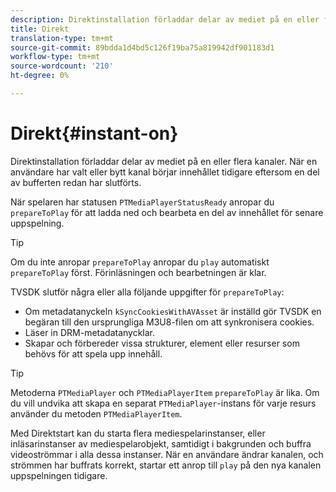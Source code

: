 ```yaml
---
description: Direktinstallation förladdar delar av mediet på en eller flera kanaler. När en användare har valt eller bytt kanal börjar innehållet tidigare eftersom en del av bufferten redan har slutförts.
title: Direkt
translation-type: tm+mt
source-git-commit: 89bdda1d4bd5c126f19ba75a819942df901183d1
workflow-type: tm+mt
source-wordcount: '210'
ht-degree: 0%

---
```



# Direkt{#instant-on}

Direktinstallation förladdar delar av mediet på en eller flera kanaler. När en användare har valt eller bytt kanal börjar innehållet tidigare eftersom en del av bufferten redan har slutförts.

När spelaren har statusen `PTMediaPlayerStatusReady` anropar du `prepareToPlay` för att ladda ned och bearbeta en del av innehållet för senare uppspelning.

>[!TIP]
>
>Om du inte anropar `prepareToPlay` anropar du `play` automatiskt `prepareToPlay` först. Förinläsningen och bearbetningen är klar.

TVSDK slutför några eller alla följande uppgifter för `prepareToPlay`:

* Om metadatanyckeln `kSyncCookiesWithAVAsset` är inställd gör TVSDK en begäran till den ursprungliga M3U8-filen om att synkronisera cookies.
* Läser in DRM-metadatanycklar.
* Skapar och förbereder vissa strukturer, element eller resurser som behövs för att spela upp innehåll.

>[!TIP]
>
>Metoderna `PTMediaPlayer` och `PTMediaPlayerItem` `prepareToPlay` är lika. Om du vill undvika att skapa en separat `PTMediaPlayer`-instans för varje resurs använder du metoden `PTMediaPlayerItem`.

Med Direktstart kan du starta flera mediespelarinstanser, eller inläsarinstanser av mediespelarobjekt, samtidigt i bakgrunden och buffra videoströmmar i alla dessa instanser. När en användare ändrar kanalen, och strömmen har buffrats korrekt, startar ett anrop till `play` på den nya kanalen uppspelningen tidigare.
